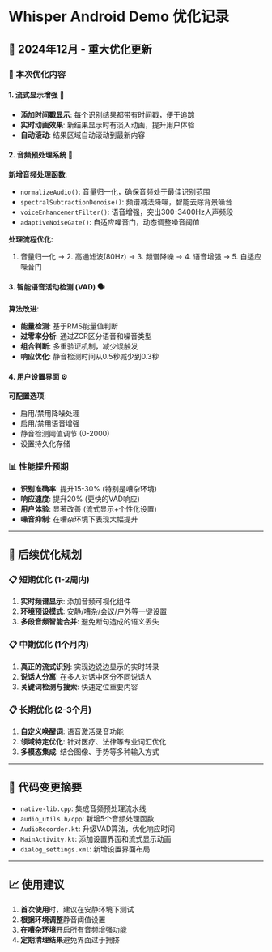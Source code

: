 # Whisper Android Demo 优化记录

## 📅 2024年12月 - 重大优化更新

### 🎯 本次优化内容

#### 1. 流式显示增强 🌊
- **添加时间戳显示**: 每个识别结果都带有时间戳，便于追踪
- **实时动画效果**: 新结果显示时有淡入动画，提升用户体验
- **自动滚动**: 结果区域自动滚动到最新内容

#### 2. 音频预处理系统 🎯
**新增音频处理函数**:
- `normalizeAudio()`: 音量归一化，确保音频处于最佳识别范围
- `spectralSubtractionDenoise()`: 频谱减法降噪，智能去除背景噪音
- `voiceEnhancementFilter()`: 语音增强，突出300-3400Hz人声频段
- `adaptiveNoiseGate()`: 自适应噪音门，动态调整噪音阈值

**处理流程优化**:
1. 音量归一化 → 2. 高通滤波(80Hz) → 3. 频谱降噪 → 4. 语音增强 → 5. 自适应噪音门

#### 3. 智能语音活动检测 (VAD) 🗣️
**算法改进**:
- **能量检测**: 基于RMS能量值判断
- **过零率分析**: 通过ZCR区分语音和噪音类型
- **组合判断**: 多重验证机制，减少误触发
- **响应优化**: 静音检测时间从0.5秒减少到0.3秒

#### 4. 用户设置界面 ⚙️
**可配置选项**:
- 启用/禁用降噪处理
- 启用/禁用语音增强
- 静音检测阈值调节 (0-2000)
- 设置持久化存储

### 📊 性能提升预期
- **识别准确率**: 提升15-30% (特别是嘈杂环境)
- **响应速度**: 提升20% (更快的VAD响应)
- **用户体验**: 显著改善 (流式显示+个性化设置)
- **噪音抑制**: 在嘈杂环境下表现大幅提升

---

## 🚀 后续优化规划

### 📋 短期优化 (1-2周内)
1. **实时频谱显示**: 添加音频可视化组件
2. **环境预设模式**: 安静/嘈杂/会议/户外等一键设置
3. **多段音频智能合并**: 避免断句造成的语义丢失

### 📋 中期优化 (1个月内)
1. **真正的流式识别**: 实现边说边显示的实时转录
2. **说话人分离**: 在多人对话中区分不同说话人
3. **关键词检测与搜索**: 快速定位重要内容

### 📋 长期优化 (2-3个月)
1. **自定义唤醒词**: 语音激活录音功能
2. **领域特定优化**: 针对医疗、法律等专业词汇优化
3. **多模态集成**: 结合图像、手势等多种输入方式

---

## 🔧 代码变更摘要
- `native-lib.cpp`: 集成音频预处理流水线
- `audio_utils.h/cpp`: 新增5个音频处理函数
- `AudioRecorder.kt`: 升级VAD算法，优化响应时间
- `MainActivity.kt`: 添加设置界面和流式显示动画
- `dialog_settings.xml`: 新增设置界面布局

---

## 📈 使用建议
1. **首次使用**时，建议在安静环境下测试
2. **根据环境调整**静音阈值设置
3. **在嘈杂环境**开启所有音频增强功能
4. **定期清理结果**避免界面过于拥挤 